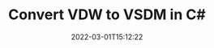 ---
############################# Static ############################
layout: "auto-gen-conversion"
date: 2022-03-01T15:12:22
draft: false
otherformats: doc docm docx dot dotm dotx epub md odt ott pdf rtf tex txt vdx vsdm vsdx vssm vssx vstm vstx vsx vtx xps
breadcrumb: VDW to VSDM in C#

############################# Head ############################
head_title: "VDW to VSDM Converter in C#"
head_description: "Convert VDW to VSDM in .NET using a few lines of code. Use the GroupDocs Document Conversion API to convert over 160 file formats."

############################# Header ############################
title: "Convert VDW to VSDM in C#"
description: "VDW to VSDM conversion with a few lines of .NET code"
bg_image: "https://cms.admin.containerize.com/templates/aspose/App_Themes/V3/images/bg/header1.png"
bg_overlay: false
button:
    enable: true

############################# SubMenu ############################
submenu:
    enable: true

    left:
        img_alt: "GroupDocs.Conversion for .NET"
        image: "https://cms.admin.containerize.com/templates/groupdocs/images/product-logos/90x90-noborder/groupdocs-conversion-net.png"
        product: "GroupDocs.Conversion"
        platform: ".NET"

    

############################# About ############################
about:
    enable: true
    title: "About GroupDocs.Conversion для .NET API"
    content: |
        [GroupDocs.Conversion for .NET](https://products.groupdocs.com/conversion/net/) can be used to convert Microsoft Word, Excel, PowerPoint, PDF, Visio and other formats. GroupDocs.Conversion is a standalone API that is suitable for back-end and internal systems where high performance is required. It does not depend on any software such as Microsoft or Open Office.
    

overview:
    enable: true
    content: |
        Convert your VDW files to VSDM in .NET easily. You can use just a couple of C# code lines in any platform of your choice like - Windows, Linux, macOS.
        You can try VDW to VSDM conversion for free and evaluate conversion results quality.
        Along with simple file conversion scenarios you can try more advanced options for loading source VDW file and for saving output VSDM result. 
        
        For example, for the source VDW file you may use the following load options:

        * auto-detect file format;
        * specify password for protected files (if file format supports it);
        * replace missing fonts to preserve document appearance.
        
        There are also advanced convert options for the VSDM file:

        * convert specific document page or page range;
        * add a watermark to the converted VSDM file.

        Once conversion is completed you can save your VSDM file to the local file path or any third-party storage like FTP, Amazon S3, Google Drive, Dropbox etc.
        Please note - to convert VDW to VSDM there is no need for any additional software installed - like MS Office, Open Office, Adobe Acrobat Reader etc. 


############################# Steps ############################
steps:
    enable: true
    title_left: "Steps to convert VDW to VSDM in C#"
    content_left: |
        [GroupDocs.Conversion](https://products.groupdocs.com/conversion/net/) makes it easy for developers to convert a VDW file to VSDM with a few lines of code.

        * Create an instance of the Converter class and provide the file VDW with the full path
        * Create and set ConvertOptions for VSDM type.
        * Call the Converter.Convert method and pass the full path and format (VSDM) as a parameter
        
    title_right: "System Requirements"
    content_right: |
        Basic conversion with GroupDocs.Conversion for .NET can be done in just a few simple steps. Our APIs are supported on all major platforms and operating systems. Before executing the code below, make sure you have the following prerequisites installed on your system.

        * Operating systems: Microsoft Windows, Linux, MacOS
        * Development environments: Microsoft Visual Studio, Xamarin, MonoDevelop
        * Frameworks: .NET Framework, .NET Standard, .NET Core, Mono
        * Get the latest GroupDocs.Conversion for .NET from [Nuget](https://www.nuget.org/packages/groupdocs.conversion)
        
    code: |
        ```cs
        // Load VDW file
        var converter = new GroupDocs.Conversion.Converter("template.vdw");
        // Set conversion parameters for VSDM format
        var convertOptions = converter.GetPossibleConversions()["vsdm"].ConvertOptions;
        // Convert to VSDM format
        converter.Convert("output.vsdm", convertOptions);        
        ```
        
demos:
    enable: true
    title: "VDW to VSDM Live Demo"
    content: |
       Convert VDW to VSDM now by visiting the [GroupDocs.Conversion App](https://products.groupdocs.app/conversion/family) website. Online demo has the following advantages
          

more_formats:
    enable: true
    title: "Other supported transformations VDW"
    content: "You can also convert VDW to many other file formats. Please see the list below."
       
       
back_to_top:
    enable: true
---
